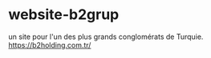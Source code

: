 # website-b2grup
un site pour l'un des plus grands conglomérats de Turquie. 
https://b2holding.com.tr/
